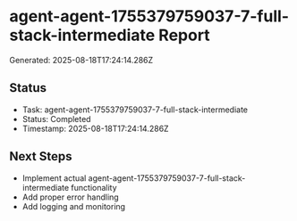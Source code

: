 # agent-agent-1755379759037-7-full-stack-intermediate Report

Generated: 2025-08-18T17:24:14.286Z

## Status
- Task: agent-agent-1755379759037-7-full-stack-intermediate
- Status: Completed
- Timestamp: 2025-08-18T17:24:14.286Z

## Next Steps
- Implement actual agent-agent-1755379759037-7-full-stack-intermediate functionality
- Add proper error handling
- Add logging and monitoring
